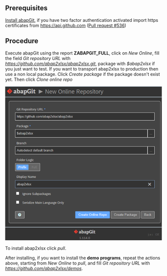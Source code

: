 ## Prerequisites

[Install abapGit](https://docs.abapgit.org/guide-install.html), if you have two factor authentication activated import https certificates from https://api.github.com ([Pull request #536](https://github.com/larshp/abapGit/pull/536))

## Procedure

Execute abapGit using the report **ZABAPGIT_FULL**, click on *New Online*, fill the field *Git repository URL* with *https://github.com/abap2xlsx/abap2xlsx.git*, package with *$abap2xlsx* if you just want to test. If you want to transport abap2xlsx to production then use a non local package. Click *Create package* if the package doesn't exist yet. Then click *Clone online repo*

![abapGit New Online Repository](new-online-abap2xlsx.png)

To install abap2xlsx click *pull*.

After installing, if you want to install the **demo programs**, repeat the actions above, starting from *New Online* to *pull*, and fill *Git repository URL* with *https://github.com/abap2xlsx/demos*.
